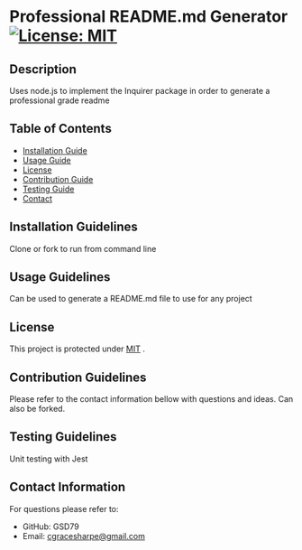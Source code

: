 
  # Professional README.md Generator   [![License: MIT](https://img.shields.io/badge/License-MIT-yellow.svg)](https://opensource.org/licenses/MIT)

  ## Description
  Uses node.js to implement the Inquirer package in order to generate a professional grade readme

  ## Table of Contents
  * [Installation Guide](#installation-guidelines)
  * [Usage Guide](#usage-guidelines)
  * [License](#license)
  * [Contribution Guide](#contribution-guidelines)
  * [Testing Guide](#testing-guidelines)
  * [Contact](#contact-information) 
    
  ## Installation Guidelines
  Clone or fork to run from command line

  ## Usage Guidelines
  Can be used to generate a README.md file to use for any project

  ## License
  This project is protected under <a href="https://opensource.org/licenses/MIT" target="_blank">MIT</a> . 


  ## Contribution Guidelines
  Please refer to the contact information bellow with questions and ideas. Can also be forked. 

  ## Testing Guidelines
  Unit testing with Jest

  ## Contact Information
  For questions please refer to: 
   * GitHub: GSD79
   * Email: cgracesharpe@gmail.com
